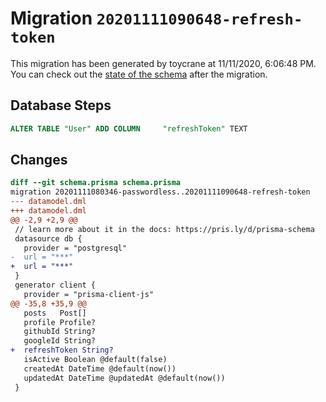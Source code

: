 # Migration `20201111090648-refresh-token`

This migration has been generated by toycrane at 11/11/2020, 6:06:48 PM.
You can check out the [state of the schema](./schema.prisma) after the migration.

## Database Steps

```sql
ALTER TABLE "User" ADD COLUMN     "refreshToken" TEXT
```

## Changes

```diff
diff --git schema.prisma schema.prisma
migration 20201111080346-passwordless..20201111090648-refresh-token
--- datamodel.dml
+++ datamodel.dml
@@ -2,9 +2,9 @@
 // learn more about it in the docs: https://pris.ly/d/prisma-schema
 datasource db {
   provider = "postgresql"
-  url = "***"
+  url = "***"
 }
 generator client {
   provider = "prisma-client-js"
@@ -35,8 +35,9 @@
   posts   Post[]
   profile Profile?
   githubId String?
   googleId String?
+  refreshToken String?
   isActive Boolean @default(false)
   createdAt DateTime @default(now())
   updatedAt DateTime @updatedAt @default(now())
 }
```


